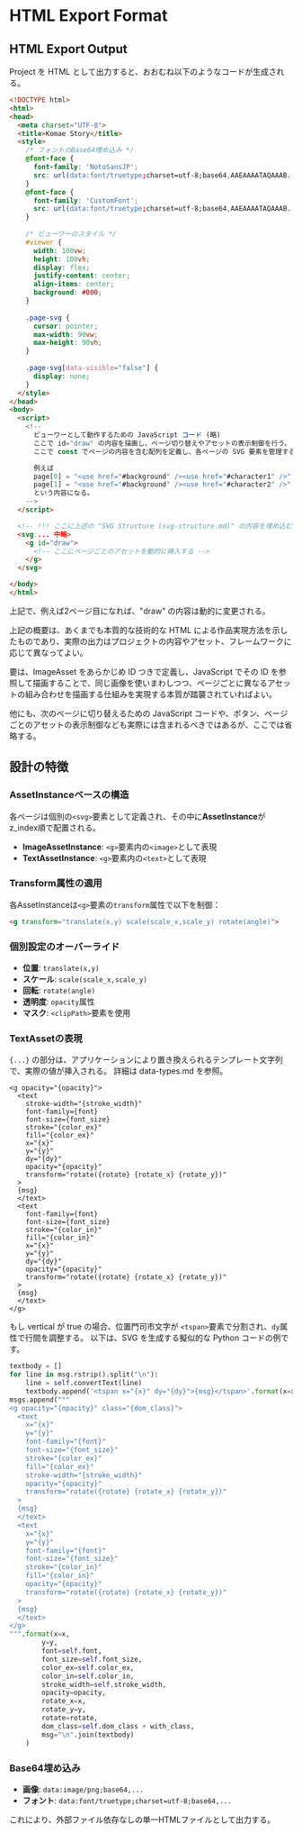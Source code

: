 # HTML Export Format

## HTML Export Output

Project を HTML として出力すると、おおむね以下のようなコードが生成される。

```html
<!DOCTYPE html>
<html>
<head>
  <meta charset="UTF-8">
  <title>Komae Story</title>
  <style>
    /* フォントのBase64埋め込み */
    @font-face {
      font-family: 'NotoSansJP';
      src: url(data:font/truetype;charset=utf-8;base64,AAEAAAATAQAAAB...);
    }
    @font-face {
      font-family: 'CustomFont';
      src: url(data:font/truetype;charset=utf-8;base64,AAEAAAATAQAAAB...);
    }
    
    /* ビューワーのスタイル */
    #viewer {
      width: 100vw;
      height: 100vh;
      display: flex;
      justify-content: center;
      align-items: center;
      background: #000;
    }
    
    .page-svg {
      cursor: pointer;
      max-width: 90vw;
      max-height: 90vh;
    }
    
    .page-svg[data-visible="false"] {
      display: none;
    }
  </style>
</head>
<body>
  <script>
    <!--
      ビューワーとして動作するための JavaScript コード (略)
      ここで id="draw" の内容を描画し、ページ切り替えやアセットの表示制御を行う。
      ここで const でページの内容を含む配列を定義し、各ページの SVG 要素を管理する。

      例えば
      page[0] = "<use href="#background" /><use href="#character1" />"
      page[1] = "<use href="#background" /><use href="#character2" />"
      という内容になる。
    -->
  </script>

  <!-- !!! ここに上述の "SVG Structure (svg-structure.md)" の内容を埋め込む !!! -->
  <svg ... 中略>
    <g id="draw">
      <!-- ここにページごとのアセットを動的に挿入する -->
    </g>
  </svg>

</body>
</html>
```

上記で、例えば2ページ目になれば、"draw" の内容は動的に変更される。

上記の概要は、あくまでも本質的な技術的な HTML による作品実現方法を示したものであり、実際の出力はプロジェクトの内容やアセット、フレームワークに応じて異なってよい。

要は、ImageAsset をあらかじめ ID つきで定義し、JavaScript でその ID を参照して描画することで、同じ画像を使いまわしつつ、ページごとに異なるアセットの組み合わせを描画する仕組みを実現する本質が踏襲されていればよい。

他にも、次のページに切り替えるための JavaScript コードや、ボタン、ページごとのアセットの表示制御なども実際には含まれるべきではあるが、ここでは省略する。


## 設計の特徴

### AssetInstanceベースの構造

各ページは個別の`<svg>`要素として定義され、その中に**AssetInstance**がz_index順で配置される。

- **ImageAssetInstance**: `<g>`要素内の`<image>`として表現
- **TextAssetInstance**: `<g>`要素内の`<text>`として表現

### Transform属性の適用

各AssetInstanceは`<g>`要素の`transform`属性で以下を制御：

```html
<g transform="translate(x,y) scale(scale_x,scale_y) rotate(angle)">
```

### 個別設定のオーバーライド

- **位置**: `translate(x,y)`
- **スケール**: `scale(scale_x,scale_y)`  
- **回転**: `rotate(angle)`
- **透明度**: `opacity`属性
- **マスク**: `<clipPath>`要素を使用

### TextAssetの表現

`{...}` の部分は、アプリケーションにより置き換えられるテンプレート文字列で、実際の値が挿入される。
詳細は data-types.md を参照。

```
<g opacity="{opacity}">
  <text
    stroke-width="{stroke_width}"
    font-family={font}
    font-size={font_size}
    stroke="{color_ex}"
    fill="{color_ex}"
    x="{x}"
    y="{y}"
    dy="{dy}"
    opacity="{opacity}"
    transform="rotate({rotate} {rotate_x} {rotate_y})"
  >
  {msg}
  </text>
  <text
    font-family={font}
    font-size={font_size}
    stroke="{color_in}"
    fill="{color_in}"
    x="{x}"
    y="{y}"
    dy="{dy}"
    opacity="{opacity}"
    transform="rotate({rotate} {rotate_x} {rotate_y})"
  >
  {msg}
  </text>
</g>
```

もし vertical が true の場合、位置門司市文字が
`<tspan>`要素で分割され、`dy`属性で行間を調整する。
以下は、SVG を生成する擬似的な Python コードの例です。

```python
textbody = []
for line in msg.rstrip().split("\n"):
    line = self.convertText(line)
    textbody.append('<tspan x="{x}" dy="{dy}">{msg}</tspan>'.format(x=x, dy=self.font_size + self.leading, msg=line))
msgs.append("""
<g opacity="{opacity}" class="{dom_class}">
  <text
    x="{x}"
    y="{y}"
    font-family="{font}"
    font-size="{font_size}"
    stroke="{color_ex}"
    fill="{color_ex}"
    stroke-width="{stroke_width}"
    opacity="{opacity}"
    transform="rotate({rotate} {rotate_x} {rotate_y})"
  >
  {msg}
  </text>
  <text
    x="{x}"
    y="{y}"
    font-family="{font}"
    font-size="{font_size}"
    stroke="{color_in}"
    fill="{color_in}"
    opacity="{opacity}"
    transform="rotate({rotate} {rotate_x} {rotate_y})"
  >
  {msg}
  </text>
</g>
""".format(x=x,
        y=y,
        font=self.font,
        font_size=self.font_size,
        color_ex=self.color_ex,
        color_in=self.color_in,
        stroke_width=self.stroke_width,
        opacity=opacity,
        rotate_x=x,
        rotate_y=y,
        rotate=rotate,
        dom_class=self.dom_class + with_class,
        msg="\n".join(textbody)
    )
```

### Base64埋め込み

- **画像**: `data:image/png;base64,...`
- **フォント**: `data:font/truetype;charset=utf-8;base64,...`

これにより、外部ファイル依存なしの単一HTMLファイルとして出力する。
